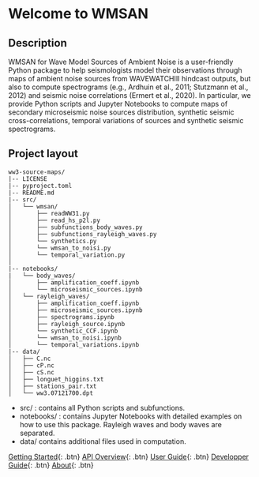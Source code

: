 # Welcome to WMSAN

## Description

WMSAN for Wave Model Sources of Ambient Noise is a user-friendly Python package to help seismologists model their observations through maps of ambient noise sources from WAVEWATCHIII hindcast outputs, but also to compute spectrograms (e.g., Ardhuin et al., 2011; Stutzmann et al., 2012) and seismic noise correlations (Ermert et al., 2020). In particular, we provide Python scripts and Jupyter Notebooks to compute maps of secondary microseismic noise sources distribution, synthetic seismic cross-correlations, temporal variations of sources and synthetic seismic spectrograms.

## Project layout

    ww3-source-maps/
    |-- LICENSE
    |-- pyproject.toml
    |-- README.md
    |-- src/
    │   └── wmsan/
    │       ├── readWW31.py
    │       ├── read_hs_p2l.py
    │       ├── subfunctions_body_waves.py
    │       ├── subfunctions_rayleigh_waves.py
    │       └── synthetics.py
    │       └── wmsan_to_noisi.py
    │       └── temporal_variation.py
    │
    |-- notebooks/
    |   └── body_waves/
    │       ├── amplification_coeff.ipynb
    │       └── microseismic_sources.ipynb 
    │   └── rayleigh_waves/
    │       ├── amplification_coeff.ipynb
    │       ├── microseismic_sources.ipynb
    │       ├── spectrograms.ipynb
    │       ├── rayleigh_source.ipynb
    │       └── synthetic_CCF.ipynb
    │       └── wmsan_to_noisi.ipynb
    │       └── temporal_variations.ipynb
    |-- data/
    │   ├── C.nc
    │   ├── cP.nc
    │   ├── cS.nc
    │   ├── longuet_higgins.txt
    │   ├── stations_pair.txt
    │   └── ww3.07121700.dpt

- src/ : contains all Python scripts and subfunctions.
- notebooks/ : contains Jupyter Notebooks with detailed examples on how to use this package. Rayleigh waves  and body waves are separated.
- data/ contains additional files used in computation.

[Getting Started](getting_started.md){: .btn}
[API Overview](api_overview.md){: .btn}
[User Guide](user_guide.md){: .btn}
[Developper Guide](developper_guide.md){: .btn}
[About](about.md){: .btn}